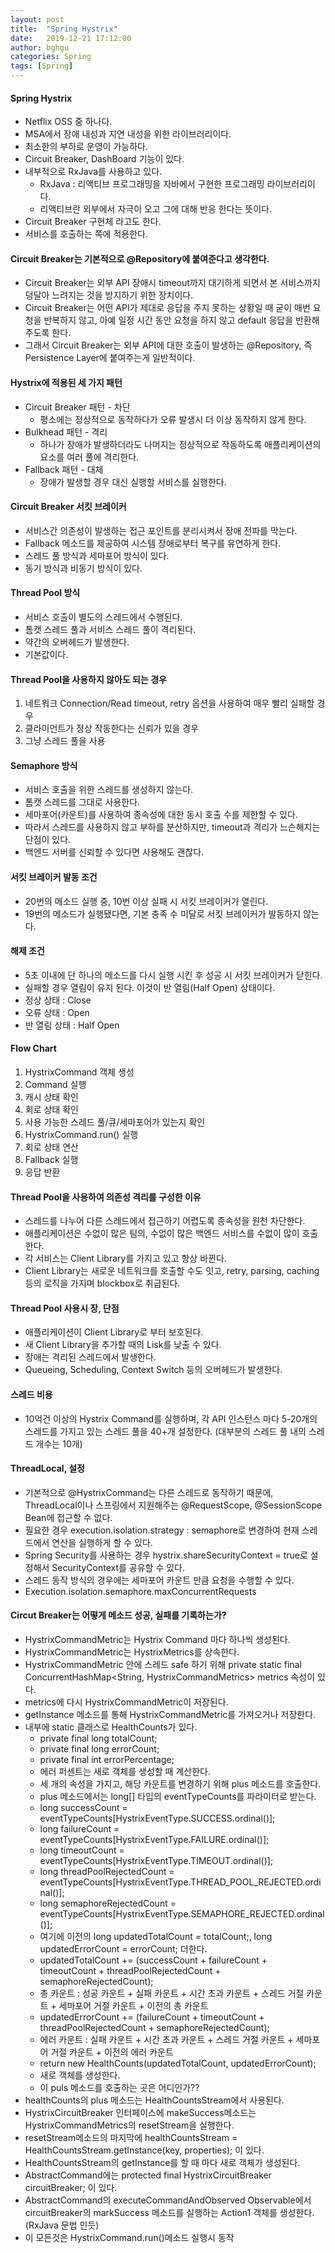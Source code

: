 ```yaml
---
layout: post
title:  "Spring Hystrix"
date:   2019-12-21 17:12:00
author: bghgu
categories: Spring
tags: [Spring]
---
```


#### Spring Hystrix
* Netflix OSS 중 하나다.
* MSA에서 장애 내성과 지연 내성을 위한 라이브러리이다.
* 최소한의 부하로 운영이 가능하다.
* Circuit Breaker, DashBoard 기능이 있다.
* 내부적으로 RxJava를 사용하고 있다.
    * RxJava : 리액티브 프로그래밍을 자바에서 구현한 프로그래밍 라이브러리이다.
    * 리액티브란 외부에서 자극이 오고 그에 대해 반응 한다는 뜻이다.
* Circuit Breaker 구현체 라고도 한다.
* 서비스를 호출하는 쪽에 적용한다.

#### Circuit Breaker는 기본적으로 @Repository에 붙여준다고 생각한다.
* Circuit Breaker는 외부 API 장애시 timeout까지 대기하게 되면서 본 서비스까지 덩달아 느려지는 것을 방지하기 위한 장치이다.
* Circuit Breaker는 어떤 API가 제대로 응답을 주지 못하는 상황일 때 굳이 매번 요청을 반복하지 않고, 아예 일정 시간 동안 요청을 하지 않고 default 응답을 반환해주도록 한다.
* 그래서 Circuit Breaker는 외부 API에 대한 호출이 발생하는 @Repository, 즉 Persistence Layer에 붙여주는게 일반적이다.

#### Hystrix에 적용된 세 가지 패턴
* Circuit Breaker 패턴 - 차단
    * 평소에는 정상적으로 동작하다가 오류 발생시 더 이상 동작하지 않게 한다.
* Bulkhead 패턴 - 격리
    * 하나가 장애가 발생하더라도 나머지는 정상적으로 작동하도록 애플리케이션의 요소를 여러 풀에 격리한다.
* Fallback 패턴 - 대체
    * 장애가 발생할 경우 대신 실행할 서비스를 실행한다.

#### Circuit Breaker 서킷 브레이커
* 서비스간 의존성이 발생하는 접근 포인트를 분리시켜서 장애 전파를 막는다.
* Fallback 메소드를 제공하여 시스템 장애로부터 복구를 유연하게 한다.
* 스레드 풀 방식과 세마포어 방식이 있다.
* 동기 방식과 비동기 방식이 있다.

#### Thread Pool 방식
* 서비스 호출이 별도의 스레드에서 수행된다.
* 톰캣 스레드 풀과 서비스 스레드 풀이 격리된다.
* 약간의 오버헤드가 발생한다.
* 기본값이다.

#### Thread Pool을 사용하지 않아도 되는 경우
1. 네트워크 Connection/Read timeout, retry 옵션을 사용하여 매우 빨리 실패할 경우
2. 클라이언트가 정상 작동한다는 신뢰가 있을 경우
3. 그냥 스레드 풀을 사용

#### Semaphore 방식
* 서비스 호출을 위한 스레드를 생성하지 않는다.
* 톰캣 스레드를 그대로 사용한다.
* 세마포어(카운트)를 사용하여 종속성에 대한 동시 호출 수를 제한할 수 있다.
* 따라서 스레드를 사용하지 않고 부하를 분산하지만, timeout과 격리가 느슨해지는 단점이 있다.
* 백엔드 서버를 신뢰할 수 있다면 사용해도 괜찮다.

#### 서킷 브레이커 발동 조건
* 20번의 메소드 실행 중, 10번 이상 실패 시 서킷 브레이커가 열린다.
* 19번의 메소드가 실행됐다면, 기본 충족 수 미달로 서킷 브레이커가 발동하지 않는다.

#### 해제 조건
* 5초 이내에 단 하나의 메소드를 다시 실행 시킨 후 성공 시 서킷 브레이커가 닫힌다.
* 실패할 경우 열림이 유지 된다. 이것이 반 열림(Half Open) 상태이다.
* 정상 상태 : Close
* 오류 상태 : Open
* 반 열림 상태 : Half Open

#### Flow Chart
1. HystrixCommand 객체 생성
2. Command 실행
3. 캐시 상태 확인
4. 회로 상태 확인
5. 사용 가능한 스레드 풀/큐/세마포어가 있는지 확인
6. HystrixCommand.run() 실행
7. 회로 상태 연산
8. Fallback 실행
9. 응답 반환

#### Thread Pool을 사용하여 의존성 격리를 구성한 이유
* 스레드를 나누어 다른 스레드에서 접근하기 어렵도록 종속성을 원천 차단한다.
* 애플리케이션은 수없이 많은 팀의, 수없이 많은 백엔드 서비스를 수없이 많이 호출한다.
* 각 서비스는 Client Library를 가지고 있고 항상 바뀐다.
* Client Library는 새로운 네트워크를 호출할 수도 잇고, retry, parsing, caching 등의 로직을 가지며 blockbox로 취급된다.

#### Thread Pool 사용시 장, 단점
* 애플리케이션이 Client Library로 부터 보호된다.
* 새 Client Library을 추가할 때의 Lisk를 낮출 수 있다.
* 장애는 격리된 스레드에서 발생한다.
* Queueing, Scheduling, Context Switch 등의 오버헤드가 발생한다.

#### 스레드 비용
* 10억건 이상의 Hystrix Command를 실행하며, 각 API 인스턴스 마다 5-20개의 스레드를 가지고 있는 스레드 풀을 40+개 설정한다. (대부분의 스레드 풀 내의 스레드 개수는 10개)

#### ThreadLocal, 설정
* 기본적으로 @HystrixCommand는 다른 스레드로 동작하기 때문에, ThreadLocal이나 스프링에서 지원해주는 @RequestScope, @SessionScope Bean에 접근할 수 없다.
* 필요한 경우 execution.isolation.strategy : semaphore로 변경하여 현재 스레드에서 연산을 실행하게 할 수 있다.
* Spring Security를 사용하는 경우 hystrix.shareSecurityContext = true로 설정해서 SecurityContext를 공유할 수 있다.
* 스레드 동작 방식의 경우에는 세마포어 카운트 만큼 요청을 수행할 수 있다.
* Execution.isolation.semaphore.maxConcurrentRequests

#### Circut Breaker는 어떻게 메소드 성공, 실패를 기록하는가?
* HystrixCommandMetric는 Hystrix Command 마다 하나씩 생성된다.
* HystrixCommandMetric는 HystrixMetrics를 상속한다.
* HystrixCommandMetric 안에 스레드 safe 하기 위해 private static final ConcurrentHashMap<String, HystrixCommandMetrics> metrics 속성이 있다. 
* metrics에 다시 HystrixCommandMetric이 저장된다.
* getInstance 메소드를 통해 HystrixCommandMetric를 가져오거나 저장한다.
* 내부에 static 클래스로 HealthCounts가 있다.
    * private final long totalCount;
    * private final long errorCount;
    * private final int errorPercentage;
    * 에러 퍼센트는 새로 객체를 생성할 때 계산한다.
    * 세 개의 속성을 가지고, 해당 카운트를 변경하기 위해 plus 메소드를 호출한다.
    * plus 메소드에서는 long[] 타입의 eventTypeCounts를 파라미터로 받는다.
    * long successCount = eventTypeCounts[HystrixEventType.SUCCESS.ordinal()];
    * long failureCount = eventTypeCounts[HystrixEventType.FAILURE.ordinal()];
    * long timeoutCount = eventTypeCounts[HystrixEventType.TIMEOUT.ordinal()];
    * long threadPoolRejectedCount = eventTypeCounts[HystrixEventType.THREAD_POOL_REJECTED.ordinal()];
    * long semaphoreRejectedCount = eventTypeCounts[HystrixEventType.SEMAPHORE_REJECTED.ordinal()];
    * 여기에 이전의 long updatedTotalCount = totalCount;, long updatedErrorCount = errorCount; 더한다.
    * updatedTotalCount += (successCount + failureCount + timeoutCount + threadPoolRejectedCount + semaphoreRejectedCount);
    * 총 카운트 : 성공 카운트 + 실패 카운트 + 시간 초과 카운트 + 스레드 거절 카운트 + 세마포어 거절 카운트 + 이전의 총 카운트
    * updatedErrorCount += (failureCount + timeoutCount + threadPoolRejectedCount + semaphoreRejectedCount);
    * 에러 카운트 : 실패 카운트 + 시간 초과 카운트 + 스레드 거절 카운트 + 세마포어 거절 카운트 + 이전의 에러 카운트
    * return new HealthCounts(updatedTotalCount, updatedErrorCount);
    * 새로 객체를 생성한다.
    * 이 puls 메소드를 호출하는 곳은 어디인가??
* healthCounts의 plus 메소드는 HealthCountsStream에서 사용된다.
* HystrixCircuitBreaker 인터페이스에 makeSuccess메소드는 HystrixCommandMetrics의 resetStream을 실행한다.
* resetStream메소드의 마지막에 healthCountsStream = HealthCountsStream.getInstance(key, properties); 이 있다.
* HealthCountsStream의 getInstance를 할 때 마다 새로 객체가 생성된다.
* AbstractCommand에는 protected final HystrixCircuitBreaker circuitBreaker; 이 있다.
* AbstractCommand의 executeCommandAndObserved Observable에서 circuitBreaker의 markSuccess 메소드를 실행하는 Action1 객체를 생성한다.(RxJava 문법 인듯)
* 이 모든것은 HystrixCommand.run()메소드 실행시 동작